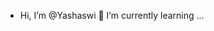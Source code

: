 - Hi, I’m @Yashaswi 🌱 I’m currently learning ...


<!---
Yashaswixoxo/Yashaswixoxo is a ✨ special ✨ repository because its `README.md` (this file) appears on your GitHub profile.
You can click the Preview link to take a look at your changes.
--->
